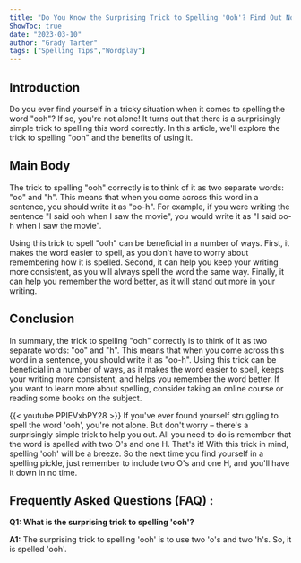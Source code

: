 ```yaml
---
title: "Do You Know the Surprising Trick to Spelling 'Ooh'? Find Out Now!"
ShowToc: true 
date: "2023-03-10"
author: "Grady Tarter" 
tags: ["Spelling Tips","Wordplay"]
---
```

## Introduction
Do you ever find yourself in a tricky situation when it comes to spelling the word "ooh"? If so, you're not alone! It turns out that there is a surprisingly simple trick to spelling this word correctly. In this article, we'll explore the trick to spelling "ooh" and the benefits of using it. 

## Main Body
The trick to spelling "ooh" correctly is to think of it as two separate words: "oo" and "h". This means that when you come across this word in a sentence, you should write it as "oo-h". For example, if you were writing the sentence "I said ooh when I saw the movie", you would write it as "I said oo-h when I saw the movie". 

Using this trick to spell "ooh" can be beneficial in a number of ways. First, it makes the word easier to spell, as you don't have to worry about remembering how it is spelled. Second, it can help you keep your writing more consistent, as you will always spell the word the same way. Finally, it can help you remember the word better, as it will stand out more in your writing. 

## Conclusion
In summary, the trick to spelling "ooh" correctly is to think of it as two separate words: "oo" and "h". This means that when you come across this word in a sentence, you should write it as "oo-h". Using this trick can be beneficial in a number of ways, as it makes the word easier to spell, keeps your writing more consistent, and helps you remember the word better. If you want to learn more about spelling, consider taking an online course or reading some books on the subject.

{{< youtube PPIEVxbPY28 >}} 
If you've ever found yourself struggling to spell the word 'ooh', you're not alone. But don't worry – there's a surprisingly simple trick to help you out. All you need to do is remember that the word is spelled with two O's and one H. That's it! With this trick in mind, spelling 'ooh' will be a breeze. So the next time you find yourself in a spelling pickle, just remember to include two O's and one H, and you'll have it down in no time.

## Frequently Asked Questions (FAQ) :
**Q1: What is the surprising trick to spelling 'ooh'?**

**A1:** The surprising trick to spelling 'ooh' is to use two 'o's and two 'h's. So, it is spelled 'ooh'.





